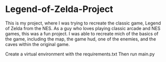# Legend-of-Zelda-Project


This is my project, where I was trying to recreate the classic game, Legend of Zelda from the NES.
As a guy who loves playing classic arcade and NES games, this was a fun project. I was able to recreate mich of the basics of the game, including the map, the game hud, one of the enemies, and the caves within the original game.

Create a virtual environment with the requirements.txt
Then run main.py
